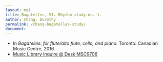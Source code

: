 ```yaml
---
layout: mei
title: Bagatelles, VI. Rhythm study no. 1.
author: Chang, Dorothy
permalink: /chang-bagatelles-study/
document:
---
```


- In *Bagatelles: for flute/alto flute, cello, and piano.* Toronto: Canadian Music Centre, 2016.
- <a href="https://tufts.primo.exlibrisgroup.com/permalink/01TUN_INST/1kc9gia/alma991018728035703851" target="_blank">Music Library Inquire @ Desk MSC9706</a>
